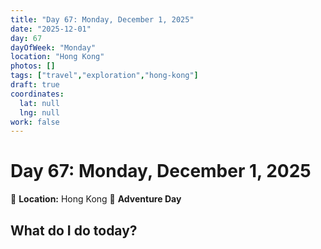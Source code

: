 ```yaml
---
title: "Day 67: Monday, December 1, 2025"
date: "2025-12-01"
day: 67
dayOfWeek: "Monday"
location: "Hong Kong"
photos: []
tags: ["travel","exploration","hong-kong"]
draft: true
coordinates:
  lat: null
  lng: null
work: false
---
```

# Day 67: Monday, December 1, 2025

📍 **Location:** Hong Kong
🎒 **Adventure Day**

## What do I do today?


